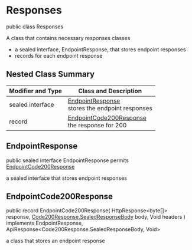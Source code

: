 # Responses

public class Responses

A class that contains necessary responses classes
- a sealed interface, EndpointResponse, that stores endpoint responses
- records for each endpoint response

## Nested Class Summary
| Modifier and Type | Class and Description |
| ----------------- | --------------------- |
| sealed interface | [EndpointResponse](#endpointresponse)<br> stores the endpoint responses |
| record | [EndpointCode200Response](#endpointcode200response)<br> the response for 200 |

## EndpointResponse
public sealed interface EndpointResponse permits<br>
[EndpointCode200Response](#endpointcode200response)

a sealed interface that stores endpoint responses

## EndpointCode200Response
public record EndpointCode200Response(
    HttpResponse<byte[]> response,
    [Code200Response.SealedResponseBody](../../../paths/userusername/get/responses/Code200Response.md#sealedresponsebody) body,
    Void headers
) implements EndpointResponse, ApiResponse<Code200Response.SealedResponseBody, Void><br>

a class that stores an endpoint response

